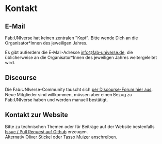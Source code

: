 # Kontakt

## E-Mail

Fab:UNIverse hat keinen zentralen "Kopf". Bitte wende Dich an die Organisator\*Innen des jeweiligen Jahres. 

Es gibt außerdem die E-Mail-Adresse [info@fab-universe.de](mailto:info@fab-universe.de), die üblicherweise an die Organisator\*Innen des jeweiligen Jahres weitergeleitet wird.


## Discourse

Die Fab:UNIverse-Community tauscht sich [per Discourse-Forum hier aus](https://discourse.fab-universe.de/).  
Neue Mitglieder sind willkommen, müssen aber einen Bezug zu Fab:UNIverse haben und werden manuell bestätigt.


## Kontakt zur Website

Bitte zu technischen Themen oder für Beiträge auf der Website bestenfalls [Issue / Pull Request auf Github](https://github.com/fab-universe/website) erzeugen.  
Alternativ [Oliver Stickel](https://oliverstickel.de) oder [Tasso Mulzer](https://www.bht-berlin.de/people/detail/1487) anschreiben. 
